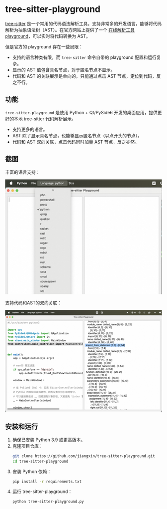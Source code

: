 # tree-sitter-playground

[tree-sitter](https://tree-sitter.github.io/tree-sitter/) 是一个常用的代码语法解析工具，支持非常多的开发语言，能够将代码解析为抽象语法树（AST）。在官方网站上提供了一个 [在线解析工具 playground](https://tree-sitter.github.io/tree-sitter/7-playground.html)，可以实时将代码转换为 AST。

但是官方的 playground 存在一些局限：
* 支持的语言种类有限，而 `tree-sitter` 命令自带的 playground 配置和运行复杂。
* 显示的 AST 值包含具名节点，对于匿名节点不显示。
* 代码和 AST 的关联展示是单向的，只能通过点击 AST 节点，定位到代码，反之不行。

## 功能

`tree-sitter-playground` 是使用 Python + Qt/PySide6 开发的桌面应用，提供更好的本地 tree-sitter 代码解析展示。

* 支持更多的语言。
* AST 除了显示具名节点，也能够显示匿名节点（以点开头的节点）。
* 代码和 AST 双向关联，点击代码同时加量 AST 节点，反之亦然。


## 截图

丰富的语言支持：

![Supported languages](images/languages.png)

支持代码和AST的双向关联：

![tree-sitter-playground](images/tree-sitter-playground.png)


## 安装和运行

1. 确保已安装 Python 3.9 或更高版本。
2. 克隆项目仓库：
   ```bash
   git clone https://github.com/jiangxin/tree-sitter-playground.git
   cd tree-sitter-playground
   ```
3. 安装 Python 依赖：
   ```bash
   pip install -r requirements.txt
   ```
4. 运行 tree-sitter-playground：
   ```bash
   python tree-sitter-playground.py
   ```
